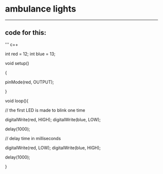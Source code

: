 # ambulance lights

---

## code for this: 

''' c++


int red = 12;
int blue = 13;

void setup()

{

pinMode(red, OUTPUT);

}

void loop(){

// the first LED is made to blink one time

digitalWrite(red, HIGH);
  digitalWrite(blue, LOW);

delay(1000);

// delay time in milliseconds

digitalWrite(red, LOW);
  digitalWrite(blue, HIGH);


delay(1000);

}



